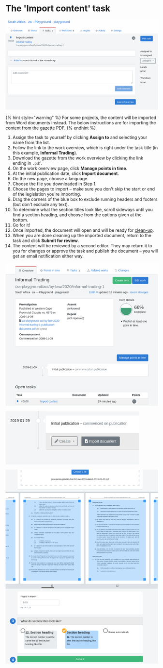 # The 'Import content' task

![The task \(Steps 1 and 2\)](../.gitbook/assets/image%20%2826%29.png)

{% hint style="warning" %}
For some projects, the content will be imported from Word documents instead. The below instructions are for importing the content from the gazette PDF.
{% endhint %}

1. Assign the task to yourself by clicking **Assign to** and selecting your name from the list.
2. Follow the link to the work overview, which is right under the task title  \(in this example, **Informal Trading**\).
3. Download the gazette from the work overview by clicking the link ending in `.pdf`.
4. On the work overview page, click **Manage points in time**.
5. At the initial publication date, click **Import document**.
6. On the new page, choose a language.
7. Choose the file you downloaded in Step 1.
8. Choose the pages to import –  make sure you don't skip the start or end of the legislation you're importing.
9. Drag the corners of the blue box to exclude running headers and footers \(but don't exclude any text\).
10. To determine what the section titles look like, scroll sideways until you find a section heading, and choose from the options given at the bottom.
11. Go for it!
12. Once imported, the document will open and will be ready for [clean-up](../how-tos/cleaning-up-an-import.md).
13. When you are done cleaning up the imported document, return to the task and click **Submit for review**.
14. The content will be reviewed by a second editor. They may return it to you for changes or approve the task and publish the document – you will get an email notification either way.

![The work overview \(Steps 3 and 4\)](../.gitbook/assets/image%20%2858%29.png)

![The initial publication date \(Step 5\)](../.gitbook/assets/image%20%282%29.png)

![The import page \(Steps 6 to 11\)](../.gitbook/assets/image%20%2846%29.png)



